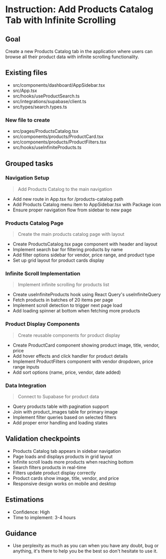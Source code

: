 # Instruction: Add Products Catalog Tab with Infinite Scrolling

## Goal

Create a new Products Catalog tab in the application where users can browse all their product data with infinite scrolling functionality.

## Existing files

- src/components/dashboard/AppSidebar.tsx
- src/App.tsx
- src/hooks/useProductSearch.ts
- src/integrations/supabase/client.ts
- src/types/search.types.ts

### New file to create

- src/pages/ProductsCatalog.tsx
- src/components/products/ProductCard.tsx
- src/components/products/ProductFilters.tsx
- src/hooks/useInfiniteProducts.ts

## Grouped tasks

### Navigation Setup

> Add Products Catalog to the main navigation

- Add new route in App.tsx for /products-catalog path
- Add Products Catalog menu item to AppSidebar.tsx with Package icon
- Ensure proper navigation flow from sidebar to new page

### Products Catalog Page

> Create the main products catalog page with layout

- Create ProductsCatalog.tsx page component with header and layout
- Implement search bar for filtering products by name
- Add filter options sidebar for vendor, price range, and product type
- Set up grid layout for product cards display

### Infinite Scroll Implementation

> Implement infinite scrolling for products list

- Create useInfiniteProducts hook using React Query's useInfiniteQuery
- Fetch products in batches of 20 items per page
- Implement scroll detection to trigger next page load
- Add loading spinner at bottom when fetching more products

### Product Display Components

> Create reusable components for product display

- Create ProductCard component showing product image, title, vendor, price
- Add hover effects and click handler for product details
- Implement ProductFilters component with vendor dropdown, price range inputs
- Add sort options (name, price, vendor, date added)

### Data Integration

> Connect to Supabase for product data

- Query products table with pagination support
- Join with product_images table for primary image
- Implement filter queries based on selected filters
- Add proper error handling and loading states

## Validation checkpoints

- Products Catalog tab appears in sidebar navigation
- Page loads and displays products in grid layout
- Infinite scroll loads more products when reaching bottom
- Search filters products in real-time
- Filters update product display correctly
- Product cards show image, title, vendor, and price
- Responsive design works on mobile and desktop

## Estimations

- Confidence: High
- Time to implement: 3-4 hours

## Guidance
- Use perplexity as much as you can when you have any doubt, bug or anything, it's there to help you be the best so don't hesitate to use it.